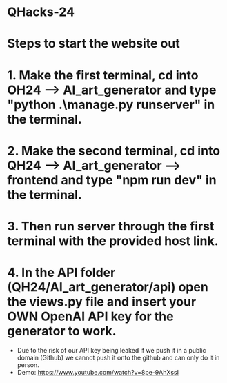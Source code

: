 # QHacks-24

# Steps to start the website out

# 1. Make the first terminal, cd into OH24 --> AI_art_generator and type "python .\manage.py runserver" in the terminal.

# 2. Make the second terminal, cd into QH24 --> AI_art_generator --> frontend and type "npm run dev" in the terminal.

# 3. Then run server through the first terminal with the provided host link.

# 4. In the API folder (QH24/AI_art_generator/api) open the views.py file and insert your OWN OpenAI API key for the generator to work.

- Due to the risk of our API key being leaked if we push it in a public domain (Github) we cannot push it onto the github and can only do it in person.
- Demo: https://www.youtube.com/watch?v=8pe-9AhXssI
